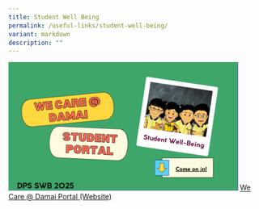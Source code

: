```yaml
---
title: Student Well Being
permalink: /useful-links/student-well-being/
variant: markdown
description: ""
---
```

<a href="https://www.canva.com/design/DAGrbssfY-8/5CGpP4zM40Qhb113_nvVYA/view?utm_content=DAGrbssfY-8&amp;utm_campaign=designshare&amp;utm_medium=link2&amp;utm_source=uniquelinks&amp;utlId=h8edbef8866"><img src="/images/Random/2025/2025_06_27_we_care.png" style="width:90%"></a>
<a rel="noopener" target="_blank" href="https://www.canva.com/design/DAGrbssfY-8/jKjU8QKFXmLJcxmHpSVfxw/view?utm_content=DAGrbssfY-8&amp;utm_campaign=designshare&amp;utm_medium=embeds&amp;utm_source=link">We Care @ Damai Portal (Website)</a>
